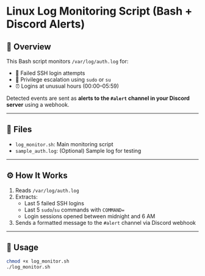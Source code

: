 # Linux Log Monitoring Script (Bash + Discord Alerts)

## 📌 Overview
This Bash script monitors `/var/log/auth.log` for:
- 🚫 Failed SSH login attempts
- 🔐 Privilege escalation using `sudo` or `su`
- ⏰ Logins at unusual hours (00:00–05:59)

Detected events are sent as **alerts to the `#alert` channel in your Discord server** using a webhook.

---

## 📁 Files
- `log_monitor.sh`: Main monitoring script
- `sample_auth.log`: (Optional) Sample log for testing

---

## ⚙️ How It Works
1. Reads `/var/log/auth.log`
2. Extracts:
   - Last 5 failed SSH logins
   - Last 5 `sudo`/`su` commands with `COMMAND=`
   - Login sessions opened between midnight and 6 AM
3. Sends a formatted message to the `#alert` channel via Discord webhook

---

## 🚀 Usage

```bash
chmod +x log_monitor.sh
./log_monitor.sh
